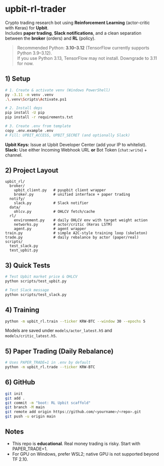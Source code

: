 # upbit-rl-trader

Crypto trading research bot using **Reinforcement Learning** (actor-critic with Keras) for **Upbit**.  
Includes **paper trading**, **Slack notifications**, and a clean separation between the **broker** (orders) and **RL** (policy).

> Recommended Python: **3.10–3.12** (TensorFlow currently supports Python 3.9–3.12).  
> If you use Python 3.13, TensorFlow may not install. Downgrade to 3.11 for now.

## 1) Setup

```bash
# 1. Create & activate venv (Windows PowerShell)
py -3.11 -m venv .venv
.\.venv\Scripts\Activate.ps1

# 2. Install deps
pip install -U pip
pip install -r requirements.txt

# 3. Create .env from template
copy .env.example .env
# Fill: UPBIT_ACCESS, UPBIT_SECRET (and optionally Slack)
```

**Upbit Keys:** Issue at Upbit Developer Center (add your IP to whitelist).  
**Slack:** Use either Incoming Webhook URL **or** Bot Token (`chat:write`) + channel.

## 2) Project Layout

```
upbit_rl/
  broker/
    upbit_client.py   # pyupbit client wrapper
    broker.py         # unified interface + paper trading
  notify/
    slack.py          # Slack notifier
  data/
    ohlcv.py          # OHLCV fetch/cache
  rl/
    environment.py    # daily OHLCV env with target weight action
    networks.py       # actor/critic (Keras LSTM)
    agent.py          # agent wrapper
train.py              # simple A2C-style training loop (skeleton)
trade.py              # daily rebalance by actor (paper/real)
scripts/
  test_slack.py
  test_upbit.py
```

## 3) Quick Tests

```bash
# Test Upbit market price & OHLCV
python scripts/test_upbit.py

# Test Slack message
python scripts/test_slack.py
```

## 4) Training

```bash
python -m upbit_rl.train --ticker KRW-BTC --window 30 --epochs 5
```

Models are saved under `models/actor_latest.h5` and `models/critic_latest.h5`.

## 5) Paper Trading (Daily Rebalance)

```bash
# Uses PAPER_TRADE=1 in .env by default
python -m upbit_rl.trade --ticker KRW-BTC
```

## 6) GitHub

```bash
git init
git add .
git commit -m "boot: RL Upbit scaffold"
git branch -M main
git remote add origin https://github.com/<yourname>/<repo>.git
git push -u origin main
```

## Notes
- This repo is **educational**. Real money trading is risky. Start with PAPER_TRADE=1.
- For GPU on Windows, prefer WSL2; native GPU is not supported beyond TF 2.10.